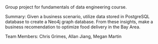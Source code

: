 Group project for fundamentals of data engineering course. 

Summary: Given a business scenario, utilize data stored in PostgreSQL database to create a Neo4j graph database. From these insights, make a business recomendation to optimize food delivery in the Bay Area. 

Team Members: Chris Grimes, Allan Jiang, Megan Martin

